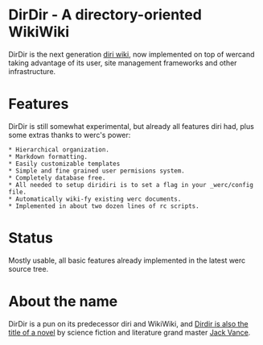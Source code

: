 DirDir - A directory-oriented WikiWiki
======================================

DirDir is the next generation [diri wiki](http://repo.cat-v.org/diri/), now implemented on top of wercand
taking advantage of its user, site management frameworks and other
infrastructure.  

Features
========

DirDir is still somewhat experimental, but already all features diri had, plus some extras thanks to werc's power:

    * Hierarchical organization.
    * Markdown formatting.
    * Easily customizable templates
    * Simple and fine grained user permisions system.
    * Completely database free.
    * All needed to setup diridiri is to set a flag in your _werc/config file.
    * Automatically wiki-fy existing werc documents.
    * Implemented in about two dozen lines of rc scripts.


Status
======

Mostly usable, all basic features already implemented in the latest werc source
tree. 

About the name
==============

DirDir is a pun on its predecessor diri and WikiWiki, and [Dirdir is also the title of a novel](http://www.amazon.com/gp/product/0879974788?ie=UTF8&tag=catv-20&linkCode=as2&camp=1789&creative=390957&creativeASIN=0879974788) by science fiction and literature grand master [Jack Vance](http://www.amazon.com/gp/redirect.html?ie=UTF8&location=http%3A%2F%2Fwww.amazon.com%2Fs%3Fie%3DUTF8%26redirect%3Dtrue%26search-type%3Dss%26index%3Dbooks%26ref%3Dntt%255Fathr%255Fdp%255Fsr%255F1%26field-author%3DJack%2520Vance&tag=catv-20&linkCode=ur2&camp=1789&creative=39095).

